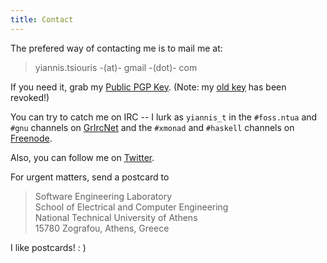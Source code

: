 ```yaml
---
title: Contact
---
```


The prefered way of contacting me is to mail me at:

   > yiannis.tsiouris -(at)- gmail -(dot)- com

If you need it, grab my [Public PGP Key](files/yiannis_t.asc). (Note: my [old
key](files/old.asc) has been revoked!)

You can try to catch me on IRC -- I lurk as `yiannis_t` in the `#foss.ntua`
and `#gnu` channels on [GrIrcNet](http://www.irc.gr/) and the `#xmonad` and
`#haskell` channels on [Freenode](http://freenode.net/).

Also, you can follow me on [Twitter](http://twitter.com/#!/tsi0u_).

For urgent matters, send a postcard to

   > Software Engineering Laboratory  
   > School of Electrical and Computer Engineering  
   > National Technical University of Athens  
   > 15780 Zografou, Athens, Greece  

I like postcards! : )
